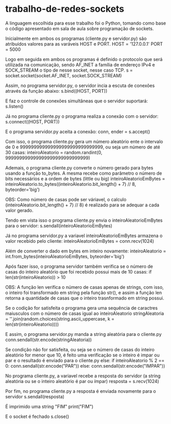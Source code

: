 # trabalho-de-redes-sockets

A linguagem escolhida para esse trabalho foi o Python, tomando como base o código apresentado em sala de aula sobre programação de sockets.

Inicialmente em ambos os programas (cliente.py e servidor.py) são atribuídos valores para as varáveis HOST e PORT. 
HOST = '127.0.0.1'
PORT = 5000

Logo em seguida em ambos os programas é definido o protocolo que será utilizada na comunicação, sendo AF_INET a família de endereço IPv4 e SOCK_STREAM o tipo de nesse socket, nesse caso TCP.
s = socket.socket(socket.AF_INET, socket.SOCK_STREAM)

Assim, no programa servidor.py, o servidor incia a escuta de conexões através da função abaixo:
s.bind((HOST, PORT))

E faz o controle de conexões simultâneas que o servidor suportará:
s.listen()

Já no programa cliente.py o programa realiza a conexão com o servidor:
s.connect((HOST, PORT))

E o programa servidor.py aceita a conexão:
conn, ender = s.accept()


Com isso, o programa cliente.py gera um número aleatório ente o intervalo de 0 e 999999999999999999999999999999, ou seja um número de até 30 casas:
inteiroAleatorio = random.randint(0, 999999999999999999999999999999)

Ademais, o programa cliente.py converte o número gerado para bytes usando a função to_bytes. A mesma recebe como parâmetro o número de bits necessários e a ordem de bytes (little ou big)
inteiroAleatorioEmBytes = inteiroAleatorio.to_bytes((inteiroAleatorio.bit_length() + 7) // 8, byteorder='big')

OBS: Como número de casas pode ser váriavel, o calculo (inteiroAleatorio.bit_length() + 7) // 8) é realizado para se adequar a cada valor gerado.

Tendo em vista isso o programa cliente.py envia o inteiroAleatorioEmBytes para o servidor:
s.sendall(inteiroAleatorioEmBytes)

Já no programa servidor.py a variavel inteiroAleatorioEmBytes armazena o valor recebido pelo cliente:
inteiroAleatorioEmBytes = conn.recv(1024)

Além de converter o dado em bytes em inteiro novamente:
inteiroAleatorio = int.from_bytes(inteiroAleatorioEmBytes, byteorder='big')

Após fazer isso, o programa servidor também verifica se o número de casas do inteiro aleatório que foi recebido possui mais de 10 casas:
if len(str(inteiroAleatorio)) > 10

OBS: A função len verifica o número de casas apenas de strings, com isso, o inteiro foi transformado em string pela função str(), e assim a função len retorna a quantidade de casas que o inteiro trasnformado em string possui.

Se o codição for satisfeita o programa gera uma sequência de caractres maiusculos com o número de casas igual ao inteiroAleatorio 
stringAleatoria = ''.join(random.choices(string.ascii_uppercase, k = len(str(inteiroAleatorio))))

E assim, o programa servidor.py manda a string aleatória para o cliente.py
conn.sendall(str.encode(stringAleatoria))

Se condição não for satisfeita, ou seja se o número de casas do inteiro aleatório for menor que 10, é feito uma verificação se o inteiro é impar ou par e o resultado é enviado para o cliente.py
 else:
        if inteiroAleatorio % 2 == 0:
            conn.sendall(str.encode("PAR"))
        else:
            conn.sendall(str.encode("IMPAR"))


No programa cliente.py, a variavel recebe a resposta do servidor (a string aleatória ou se o inteiro aleatório é par ou ímpar)
resposta = s.recv(1024)

Por fim, no programa cliente.py a resposta é enviada novamente para o servidor
s.sendall(resposta) 

É imprimido uma string "FIM"
print("FIM")

E o socket é fechado
s.close()
